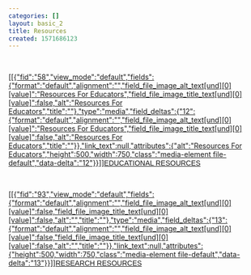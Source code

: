 ```yaml
---
categories: []
layout: basic_2
title: Resources
created: 1571686123
---
```

<p>&nbsp;</p><div class="grid grid--2col"><div class="grid__item"><a class="button-photo button-photo--shade" href="/resources/educational"><span class="button-photo__photo">[[{"fid":"58","view_mode":"default","fields":{"format":"default","alignment":"","field_file_image_alt_text[und][0][value]":"Resources For Educators","field_file_image_title_text[und][0][value]":false,"alt":"Resources For Educators","title":""},"type":"media","field_deltas":{"12":{"format":"default","alignment":"","field_file_image_alt_text[und][0][value]":"Resources For Educators","field_file_image_title_text[und][0][value]":false,"alt":"Resources For Educators","title":""}},"link_text":null,"attributes":{"alt":"Resources For Educators","height":500,"width":750,"class":"media-element file-default","data-delta":"12"}}]]</span><span class="button-photo__caption"><span style="font-family:Trebuchet MS,Helvetica,sans-serif;">EDUCATIONAL RESOURCES</span></span></a><p>&nbsp;</p></div><div class="grid__item"><a class="button-photo button-photo--shade" href="/resources/research"><span class="button-photo__photo">[[{"fid":"93","view_mode":"default","fields":{"format":"default","alignment":"","field_file_image_alt_text[und][0][value]":false,"field_file_image_title_text[und][0][value]":false,"alt":"","title":""},"type":"media","field_deltas":{"13":{"format":"default","alignment":"","field_file_image_alt_text[und][0][value]":false,"field_file_image_title_text[und][0][value]":false,"alt":"","title":""}},"link_text":null,"attributes":{"height":500,"width":750,"class":"media-element file-default","data-delta":"13"}}]]</span><span class="button-photo__caption"><span style="font-family:Trebuchet MS,Helvetica,sans-serif;">RESEARCH RESOURCES</span></span></a><p>&nbsp;</p></div></div><p>&nbsp;</p>
